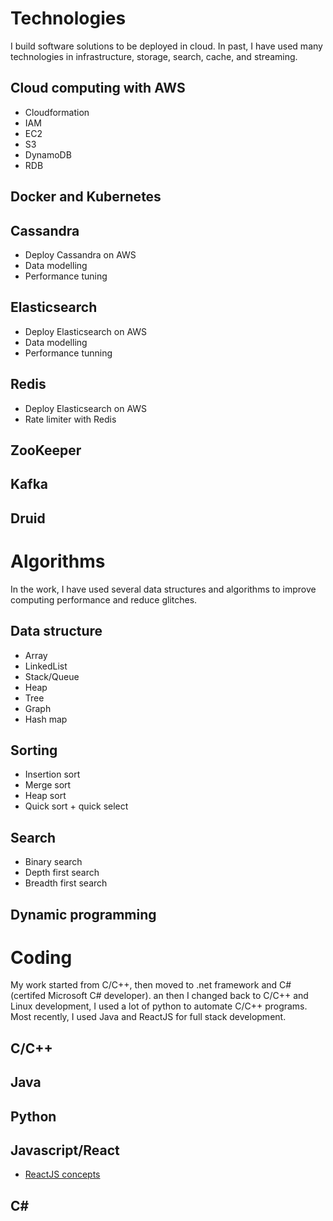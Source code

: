 # Technologies
I build software solutions to be deployed in cloud. In past, I have used many technologies in infrastructure, storage, search, cache, and streaming.

## Cloud computing with AWS
- Cloudformation
- IAM
- EC2
- S3
- DynamoDB
- RDB

## Docker and Kubernetes

## Cassandra
- Deploy Cassandra on AWS
- Data modelling
- Performance tuning

## Elasticsearch
- Deploy Elasticsearch on AWS
- Data modelling
- Performance tunning

## Redis
- Deploy Elasticsearch on AWS
- Rate limiter with Redis

## ZooKeeper

## Kafka

## Druid

# Algorithms
In the work, I have used several data structures and algorithms to improve computing performance and reduce glitches.

## Data structure
- Array
- LinkedList
- Stack/Queue
- Heap
- Tree
- Graph
- Hash map

## Sorting
- Insertion sort
- Merge sort
- Heap sort
- Quick sort + quick select

## Search
- Binary search
- Depth first search
- Breadth first search

## Dynamic programming

# Coding
My work started from C/C++, then moved to .net framework and C# (certifed Microsoft C# developer). an then I changed back to C/C++ and Linux development, I used a lot of python  to automate C/C++ programs. Most recently, I used Java and ReactJS for full stack development.

## C/C++
## Java
## Python
## Javascript/React
- [ReactJS concepts](coding/javascript/dev.notes)
## C#
